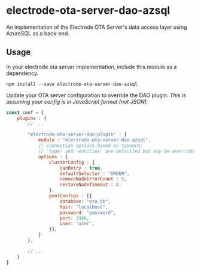 # electrode-ota-server-dao-azsql
An implementation of the Electrode OTA Server's data access layer using AzureSQL as a back-end.

## Usage
In your electrode ota server implementation, include this module as a dependency.

```
npm install --save electrode-ota-server-dao-azsql
```

Update your OTA server configuration to override the DAO plugin.  *This is assuming your config is in JavaScript format (not JSON).*

```JavaScript
const conf = {
    plugins : {
        // ...

        "electrode-ota-server-dao-plugin" : {
            module : "electrode-ota-server-dao-azsql",
            // connection options based on typeorm;
            // 'type' and 'entities' are defaulted but may be overriden
            options : {
                clusterConfig : {
                    canRetry : true,
                    defaultSelector : "ORDER",
                    removeNodeErrorCount : 5,
                    restoreNodeTimeout : 0,
                },
                poolConfigs : [{
                    database: "ota_db",
                    host: "localhost",
                    password: "password",
                    port: 3306,
                    user: "user",
                }],
            }
        },

        // ...
    }
}
```
